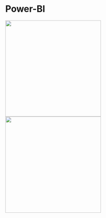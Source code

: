# Power-BI


<img src ="https://user-images.githubusercontent.com/47695192/200181891-8d8d63b7-51c4-4023-97dd-c3ff39a542e8.JPG" width="300"> <img src ="https://user-images.githubusercontent.com/47695192/200182227-8b969cd9-756f-4afa-888b-946bed48f735.JPG" width="300">

